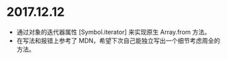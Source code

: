 # 2017.12.12

- 通过对象的迭代器属性 [Symbol.iterator] 来实现原生 Array.from 方法。
- 在写法和报错上参考了 MDN，希望下次自己能独立写出一个细节考虑周全的方法。
